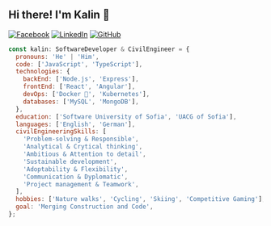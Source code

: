## Hi there! I'm Kalin 👋

[![Facebook](https://img.shields.io/badge/-Facebook-00B2FF?style=flat-square&logo=Facebook&logoColor=white)](https://www.facebook.com/kalin.hristov.5)
[![LinkedIn](https://img.shields.io/badge/-LinkedIn-0e76a8?style=flat-square&logo=Linkedin&logoColor=white)](https://www.linkedin.com/in/kalinhristovdeveloper)
[![GitHub](https://img.shields.io/badge/-Github-000000?style=flat-square&logo=Github&logoColor=white)](https://github.com/kalinsky-dev)

```javascript
const kalin: SoftwareDeveloper & CivilEngineer = {
  pronouns: 'He' | 'Him',
  code: ['JavaScript', 'TypeScript'],
  technologies: {
    backEnd: ['Node.js', 'Express'],
    frontEnd: ['React', 'Angular'],
    devOps: ['Docker 🐳', 'Kubernetes'],
    databases: ['MySQL', 'MongoDB'],
  },
  education: ['Software University of Sofia', 'UACG of Sofia'],
  languages: ['English', 'German'],
  civilEngineeringSkills: [
    'Problem-solving & Responsible',
    'Analytical & Crytical thinking',
    'Ambitious & Attention to detail',
    'Sustainable development',
    'Adoptability & Flexibility',
    'Communication & Dyplomatic',
    'Project management & Teamwork',
  ],
  hobbies: ['Nature walks', 'Cycling', 'Skiing', 'Competitive Gaming'],
  goal: 'Merging Construction and Code',
};
```
